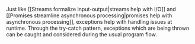 ---
---

Just like [[Streams formalize input-output|streams help with I/O]] and [[Promises streamline asynchronous processing|promises help with asynchronous processing]], exceptions help with handling issues at runtime. Through the try-catch pattern, exceptions which are being thrown can be caught and considered during the usual program flow.